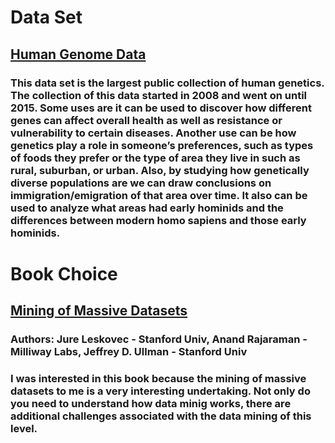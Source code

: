 # Data Set
## [Human Genome Data](https://www.internationalgenome.org/data)
### This data set is the largest public collection of human genetics. The collection of this data started in 2008 and went on until 2015. Some uses are it can be used to discover how different genes can affect overall health as well as resistance or vulnerability to certain diseases. Another use can be how genetics play a role in someone’s preferences, such as types of foods they prefer or the type of area they live in such as rural, suburban, or urban. Also, by studying how genetically diverse populations are we can draw conclusions on immigration/emigration of that area over time.  It also can be used to analyze what areas had early hominids and the differences between modern homo sapiens and those early hominids.    
# Book Choice
## [Mining of Massive Datasets](http://infolab.stanford.edu/~ullman/mmds/book.pdf) 
### Authors: Jure Leskovec - Stanford Univ, Anand Rajaraman - Milliway Labs, Jeffrey D. Ullman - Stanford Univ
### I was interested in this book because the mining of massive datasets to me is a very interesting undertaking. Not only do you need to understand how data minig works, there are additional challenges associated with the data mining of this level.  
